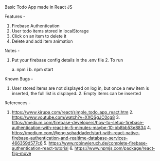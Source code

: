 Basic Todo App made in React JS

Features -

   1. Firebase Authentication
   2. User todo items stored in localStorage
   3. Click on an item to delete it
   4. Delete and add item animation

Notes -
   
   1. Put your firebase config details in the .env file
    2. To run
       
       a. npm i
        b. npm start

Known Bugs -
   
   1. User stored items are not displayed on log in, but once a new item is inserted, the full list is displayed.
    2. Empty items can be inserted

References -
   
   1. https://www.kirupa.com/react/simple_todo_app_react.htm
    2. https://www.youtube.com/watch?v=XXQSgJC0cg8
    3. https://medium.com/firebase-developers/how-to-setup-firebase-authentication-with-react-in-5-minutes-maybe-10-bb8bb53e8834
    4. https://medium.com/@eng.sohaddader/start-with-react-native-firebase-authentication-and-realtime-database-services-466359d577c6
    5. https://www.robinwieruch.de/complete-firebase-authentication-react-tutorial
    6. https://www.npmjs.com/package/react-flip-move
 
